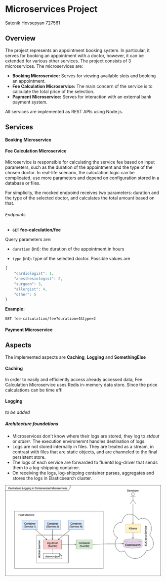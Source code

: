# Microservices Project
Satenik Hovsepyan 727561

## Overview

The project represents an appointment booking system. In particular, it serves for booking an appointment with a doctor, however, it can be extended for various other services.
The project consists of 3 microservices. The microservices are: 
- **Booking Microservice:** Serves for viewing available slots and booking an appointment.
- **Fee Calculation Microservice:** The main concern of the service is to calculate the total price of the selection.
- **Payment Microservice:** Serves for interaction with an external bank payment system. 

All services are implemented as REST APIs using Node.js.


## Services
#### Booking Microservice

#### Fee Calculation Microservice

Microservice is responsible for calculating the service fee based on input parameters, such as the duration of the appointment and the type of the chosen doctor.
In real-life scenario, the calculation logic can be complicated, use more parameters and depend on configuration stored in a database or files.

For simplicity, the mocked endpoind receives two parameters: duration and the type of the selected doctor, and calculates the total amount based on that.



###### Endpoints

- **<code>GET</code> fee-calculation/fee**


Query parameters are:
- `duration` (int): the duration of the appointment in hours

- `type` (int): type of the selected doctor. Possible values are 

```javascript
{
    "cardiologist": 1,
    "anesthesiologist": 2,
    "surgeon": 3,
    "allergist": 4,
    "other": 5
}
```

**Example:**

```http
GET fee-calculation/fee?duration=4&type=2
```

#### Payment Microservice

## Aspects

The implemented aspects are **Caching**, **Logging** and **SomethingElse**

#### Caching

In order to easily and efficiently access already accessed data, Fee Calculation Microservice uses Redis in-memory data store.
Since the price calculations can be time effi

#### Logging

*to be added*

##### Architecture foundations
* Microservices don't know where their logs are stored, they log to *stdout* or *stderr*. The execution environemnt handles destination of logs.
* Logs are not stored internally in files. They are treated as a stream, in contrast with files that are static objects, and are channeled to the final persistent store. 
* The logs of each service are forwarded to fluentd log-driver that sends them to a log-shipping container.
* On receiving the logs, log-shipping container parses, aggregates and stores the logs in Elasticsearch cluster.

![](/resources/logging.jpeg)

#### 